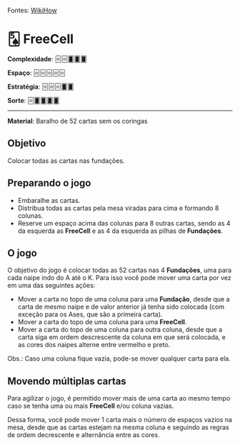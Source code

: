 Fontes: [WikiHow](https://www.wikihow.com/Play-FreeCell-Solitaire)


# 🂥 FreeCell


**Complexidade**: 🃟🃟🂠🂠🂠

**Espaço**: 🃟🃟🃟🃟🃟

**Estratégia**: 🃟🃟🃟🂠🂠

**Sorte**: 🃟🂠🂠🂠🂠 

---

**Material**: Baralho de 52 cartas sem os coringas


## Objetivo

Colocar todas as cartas nas fundações.

## Preparando o jogo

- Embaralhe as cartas.
- Distribua todas as cartas pela mesa viradas para cima e formando 8 colunas.
- Reserve um espaço acima das colunas para 8 outras cartas, sendo as 4 da esquerda as **FreeCell** e as 4 da esquerda as pilhas de **Fundações**.

## O jogo

O objetivo do jogo é colocar todas as 52 cartas nas 4 **Fundações**, uma para cada naipe indo do A até o K. Para isso você pode mover uma carta por vez em uma das seguintes ações:

- Mover a carta no topo de uma coluna para uma **Fundação**, desde que a carta de mesmo naipe e de valor anterior já tenha sido colocada (com exceção para os Ases, que são a primeira carta).
- Mover a carta do topo de uma coluna para uma **FreeCell**.
- Mover a carta do topo de uma coluna para outra coluna, desde que a carta siga em ordem descrescente da coluna em que será colocada, e as cores dos naipes alterne entre vermelho e preto.

Obs.: Caso uma coluna fique vazia, pode-se mover qualquer carta para ela.


## Movendo múltiplas cartas

Para agilizar o jogo, é permitido mover mais de uma carta ao mesmo tempo caso se tenha uma ou mais **FreeCell** e/ou coluna vazias. 

Dessa forma, você pode mover 1 carta mais o número de espaços vazios na mesa, desde que as cartas estejam na mesma coluna e seguindo as regras de ordem decrescente e alternância entre as cores.

